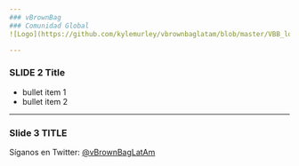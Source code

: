 ```yaml
---
### vBrownBag
### Comunidad Global
![Logo](https://github.com/kylemurley/vbrownbaglatam/blob/master/VBB_logo_landsc_transp565x209px.png)

---
```

### SLIDE 2 Title

   - bullet item 1
   - bullet item 2

---

### Slide 3 TITLE

Síganos en Twitter: <a href="https://Twitter.com/vBrownBagLatAm" target="_blank">@vBrownBagLatAm</a>


